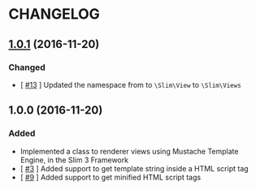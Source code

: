 # CHANGELOG

## [1.0.1] (2016-11-20)

### Changed

* [ [#13](https://github.com/andrewslince/slim3-mustache-view/issues/13) ] Updated the namespace from to `\Slim\View` to `\Slim\Views`

## 1.0.0 (2016-11-20)

### Added

* Implemented a class to renderer views using Mustache Template Engine, in the Slim 3 Framework
* [ [#3](https://github.com/andrewslince/slim3-mustache-view/issues/3) ] Added support to get template string inside a HTML script tag
* [ [#9](https://github.com/andrewslince/slim3-mustache-view/issues/9) ] Added support to get minified HTML script tags

[1.0.1]: https://github.com/andrewslince/slim3-mustache-view/compare/1.0.0...1.0.1
